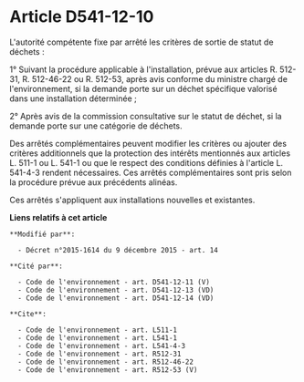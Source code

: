 # Article D541-12-10

L'autorité compétente fixe par arrêté les critères de sortie de statut de déchets : 

1° Suivant la procédure applicable à l'installation, prévue aux articles R. 512-31, R. 512-46-22 ou R. 512-53, après avis
conforme du ministre chargé de l'environnement, si la demande porte sur un déchet spécifique valorisé dans une installation
déterminée ; 

2° Après avis de la commission consultative sur le statut de déchet, si la demande porte sur une catégorie de déchets. 

Des arrêtés complémentaires peuvent modifier les critères ou ajouter des critères additionnels que la protection des intérêts
mentionnés aux articles L. 511-1 ou L. 541-1 ou que le respect des conditions définies à l'article L. 541-4-3 rendent
nécessaires. Ces arrêtés complémentaires sont pris selon la procédure prévue aux précédents alinéas. 

Ces arrêtés s'appliquent aux installations nouvelles et existantes.

**Liens relatifs à cet article**

	**Modifié par**:

	  - Décret n°2015-1614 du 9 décembre 2015 - art. 14

	**Cité par**:

	  - Code de l'environnement - art. D541-12-11 (V)
	  - Code de l'environnement - art. D541-12-13 (VD)
	  - Code de l'environnement - art. D541-12-14 (VD)

	**Cite**:

	  - Code de l'environnement - art. L511-1
	  - Code de l'environnement - art. L541-1
	  - Code de l'environnement - art. L541-4-3
	  - Code de l'environnement - art. R512-31
	  - Code de l'environnement - art. R512-46-22
	  - Code de l'environnement - art. R512-53 (V)
